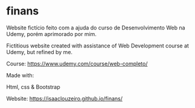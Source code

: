 # finans

Website fictício feito com a ajuda do curso de Desenvolvimento Web na Udemy, porém aprimorado por mim.

Fictitious website created with assistance of Web Development course at Udemy, but refined by me.

Course: https://www.udemy.com/course/web-completo/

Made with:

Html, css & Bootstrap

Website: https://isaaclouzeiro.github.io/finans/
